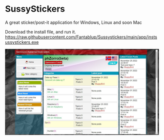 # SussyStickers
A great sticker/post-it application for Windows, Linux and soon Mac

Download the install file, and run it.
https://raw.githubusercontent.com/Fantablup/Sussystickers/main/app/instsussystickers.exe

![Image of phZorro Forum](https://github.com/Fantablup/phZorro/blob/main/phzorro.jpg)

